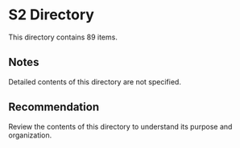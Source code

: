# S2 Directory

This directory contains 89 items. 

## Notes
Detailed contents of this directory are not specified. 

## Recommendation
Review the contents of this directory to understand its purpose and organization.
